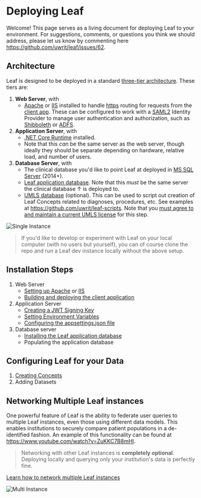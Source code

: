 # Deploying Leaf
Welcome! This page serves as a living document for deploying Leaf to your environment. For suggestions, comments, or questions you think we should address, please let us know by commenting here https://github.com/uwrit/leaf/issues/62.

## Architecture
Leaf is designed to be deployed in a standard [three-tier architecture](https://en.wikipedia.org/wiki/Multitier_architecture). These tiers are:
1) **Web Server**, with
    - [Apache](https://en.wikipedia.org/wiki/Apache_HTTP_Server) or [IIS](https://www.iis.net/overview) installed to handle [https](https://en.wikipedia.org/wiki/HTTPS) routing for requests from the [client app](https://github.com/uwrit/leaf/tree/master/src/ui-client). These can be configured to work with a [SAML2](https://en.wikipedia.org/wiki/SAML_2.0) Identity Provider to manage user authentication and authorization, such as [Shibboleth](https://www.shibboleth.net/index/) or [ADFS](https://docs.microsoft.com/en-us/windows-server/identity/active-directory-federation-services).
2) **Application Server**, with
    - [.NET Core Runtime](https://dotnet.microsoft.com/download) installed.
    - Note that this *can* be the same server as the web server, though ideally they should be separate depending on hardware, relative load, and number of users.
3) **Database Server**, with
    - The clinical database you'd like to point Leaf at deployed in [MS SQL Server](https://www.microsoft.com/en-us/sql-server/default.aspx) (2014+).
    - [Leaf application database](https://github.com/uwrit/leaf/blob/master/src/db/build/LeafDB.sql). Note that this *must* be the same server the clinical database ↑ is deployed to.
    - [UMLS database](https://www.nlm.nih.gov/research/umls/) (optional). This can be used to script out creation of Leaf Concepts related to diagnoses, procedures, etc. See examples at https://github.com/uwrit/leaf-scripts. Note that you [must agree to and maintain a current UMLS license](https://www.nlm.nih.gov/databases/umls.html) for this step.

![Single Instance](https://github.com/uwrit/leaf/blob/master/docs/deploy/images/single_instance_no_header.png "Single Instance") 

> If you'd like to develop or experiment with Leaf on your local computer (with no users but yourself), you can of course clone the repo and run a Leaf dev instance locally without the above setup.

## Installation Steps
1) Web Server
    - [Setting up Apache](https://github.com/uwrit/leaf/tree/master/docs/deploy/web/apache/README.md) or [IIS](https://github.com/uwrit/leaf/tree/master/docs/deploy/web/iis/README.md)
    - [Building and deploying the client application](https://github.com/uwrit/leaf/tree/master/docs/deploy/web/client/README.md)
2) Application Server
    - [Creating a JWT Signing Key](https://github.com/uwrit/leaf/tree/master/docs/deploy/app/README.md#creating-a-jwt-signing-key)
    - [Setting Environment Variables](https://github.com/uwrit/leaf/tree/master/docs/deploy/app/README.md#setting-environment-variables)
    - [Configuring the appsettings.json file](https://github.com/uwrit/leaf/tree/master/docs/deploy/app/README.md#configuring-the-appsettingsjson-file)
3) Database server
    - [Installing the Leaf application database](https://github.com/uwrit/leaf/tree/master/docs/deploy/db/README.md#installing-the-leaf-application-database)
    - Populating the application database

## Configuring Leaf for your Data
1) [Creating Concepts](https://github.com/uwrit/leaf/tree/master/docs/admin/concept/README.md)
2) Adding Datasets

## Networking Multiple Leaf instances
One powerful feature of Leaf is the ability to federate user queries to multiple Leaf instances, even those using different data models. This enables institutions to securely compare patient populations in a de-identified fashion. An example of this functionality can be found at https://www.youtube.com/watch?v=ZuKKC7B8mHI. 

> Networking with other Leaf instances is **completely optional**. Deploying locally and querying only your institution's data is perfectly fine.

[Learn how to network multiple Leaf instances](https://github.com/uwrit/leaf/tree/master/docs/deploy/fed/README.md)

![Multi Instance](https://github.com/uwrit/leaf/blob/master/docs/deploy/images/multi_instance_no_header.png "Multi Instance")


